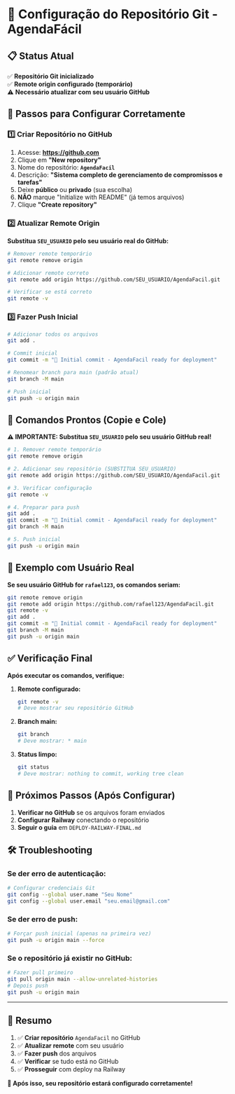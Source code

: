 # 🔧 Configuração do Repositório Git - AgendaFácil

## 📋 Status Atual

✅ **Repositório Git inicializado**  
✅ **Remote origin configurado (temporário)**  
⚠️ **Necessário atualizar com seu usuário GitHub**

## 🚀 Passos para Configurar Corretamente

### 1️⃣ Criar Repositório no GitHub

1. Acesse: **https://github.com**
2. Clique em **"New repository"**
3. Nome do repositório: **`AgendaFacil`**
4. Descrição: **"Sistema completo de gerenciamento de compromissos e tarefas"**
5. Deixe **público** ou **privado** (sua escolha)
6. **NÃO** marque "Initialize with README" (já temos arquivos)
7. Clique **"Create repository"**

### 2️⃣ Atualizar Remote Origin

**Substitua `SEU_USUARIO` pelo seu usuário real do GitHub:**

```bash
# Remover remote temporário
git remote remove origin

# Adicionar remote correto
git remote add origin https://github.com/SEU_USUARIO/AgendaFacil.git

# Verificar se está correto
git remote -v
```

### 3️⃣ Fazer Push Inicial

```bash
# Adicionar todos os arquivos
git add .

# Commit inicial
git commit -m "🚀 Initial commit - AgendaFacil ready for deployment"

# Renomear branch para main (padrão atual)
git branch -M main

# Push inicial
git push -u origin main
```

## 🔧 Comandos Prontos (Copie e Cole)

**⚠️ IMPORTANTE: Substitua `SEU_USUARIO` pelo seu usuário GitHub real!**

```bash
# 1. Remover remote temporário
git remote remove origin

# 2. Adicionar seu repositório (SUBSTITUA SEU_USUARIO)
git remote add origin https://github.com/SEU_USUARIO/AgendaFacil.git

# 3. Verificar configuração
git remote -v

# 4. Preparar para push
git add .
git commit -m "🚀 Initial commit - AgendaFacil ready for deployment"
git branch -M main

# 5. Push inicial
git push -u origin main
```

## 🎯 Exemplo com Usuário Real

**Se seu usuário GitHub for `rafael123`, os comandos seriam:**

```bash
git remote remove origin
git remote add origin https://github.com/rafael123/AgendaFacil.git
git remote -v
git add .
git commit -m "🚀 Initial commit - AgendaFacil ready for deployment"
git branch -M main
git push -u origin main
```

## ✅ Verificação Final

**Após executar os comandos, verifique:**

1. **Remote configurado:**
   ```bash
   git remote -v
   # Deve mostrar seu repositório GitHub
   ```

2. **Branch main:**
   ```bash
   git branch
   # Deve mostrar: * main
   ```

3. **Status limpo:**
   ```bash
   git status
   # Deve mostrar: nothing to commit, working tree clean
   ```

## 🚀 Próximos Passos (Após Configurar)

1. **Verificar no GitHub** se os arquivos foram enviados
2. **Configurar Railway** conectando o repositório
3. **Seguir o guia** em `DEPLOY-RAILWAY-FINAL.md`

## 🛠️ Troubleshooting

### Se der erro de autenticação:
```bash
# Configurar credenciais Git
git config --global user.name "Seu Nome"
git config --global user.email "seu.email@gmail.com"
```

### Se der erro de push:
```bash
# Forçar push inicial (apenas na primeira vez)
git push -u origin main --force
```

### Se o repositório já existir no GitHub:
```bash
# Fazer pull primeiro
git pull origin main --allow-unrelated-histories
# Depois push
git push -u origin main
```

---

## 📝 Resumo

1. ✅ **Criar repositório** `AgendaFacil` no GitHub
2. ✅ **Atualizar remote** com seu usuário
3. ✅ **Fazer push** dos arquivos
4. ✅ **Verificar** se tudo está no GitHub
5. ✅ **Prosseguir** com deploy na Railway

**🎉 Após isso, seu repositório estará configurado corretamente!**